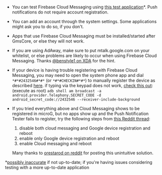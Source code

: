 * You can test Firebase Cloud Messaging using [this test application](https://play.google.com/store/apps/details?id=com.firstrowria.pushnotificationtester)*. Push notifications do not require account registration.
* You can add an account through the system settings. Some applications might ask you to do so, if you don't.
* Apps that use Firebase Cloud Messaging must be installed/started after GmsCore, or else they will not work.
* If you are using AdAway, make sure to put mtalk.google.com on your whitelist, or else problems are likely to occur when using Firebase Cloud Messaging. Thanks [@benstyle1 on XDA](http://forum.xda-developers.com/member.php?u=5459278) for the hint.
* If your device is having trouble registering with Firebase Cloud Messaging, you may need to open the system phone app and dial `*#*#2432546#*#*` (or `*#*#CHECKIN#*#*`) to manually register the device as described [here](https://github.com/microg/android_packages_apps_GmsCore/issues/439#issuecomment-433018720). if typing via the keypad does not work, [check this out](https://github.com/microg/android_packages_apps_GmsCore/issues/660):
(execute as root) `adb shell am broadcast -a android.provider.Telephony.SECRET_CODE -d android_secret_code://2432546 --receiver-include-background`
* If you tried everything above and Cloud Messaging shows to be registered in microG, but no apps show up and the Push Notification Tester fails to register, try the following steps from [this Reddit thread](https://www.reddit.com/r/MicroG/comments/kuhgse/device_registration_and_push_notifications/girx53t/?context=3):
  1. disable both cloud messaging and Google device registration and reboot
  2. enable only Google device registration and reboot
  3. enable Cloud messaging and reboot  

  Many thanks to [orestarod on reddit](https://www.reddit.com/user/orestarod/) for posting this unintuitive solution.


*[possibly inaccurate](https://github.com/bbindreiter/PushNotificationTester_App/issues/3) if not up-to-date; if you're having issues considering testing with a more up-to-date application